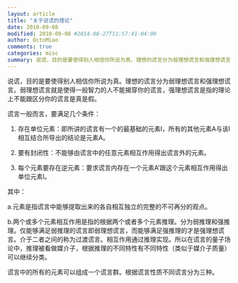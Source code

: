 ```yaml
---
layout: article
title: "关于说谎的理论"
date: 2010-09-08
modified: 2010-09-08 #2014-08-27T11:57:41-04:00
author: OctoMiao
comments: true
categories: misc
summary: 说谎，目的是要使得别人相信你所说为真。理想的谎言分为弱理想谎言和强理想谎言。弱理想谎言就是使得一般智力的人不能揭穿你的谎言，强理想谎言是指的理论上不能跟区分你的谎言是真是假。
---
```


说谎，目的是要使得别人相信你所说为真。理想的谎言分为弱理想谎言和强理想谎言。弱理想谎言就是使得一般智力的人不能揭穿你的谎言，强理想谎言是指的理论上不能跟区分你的谎言是真是假。

谎言一般而言，要满足几个条件：

1. 存在单位元素：即所讲的谎言有一个的最基础的元素I，所有的其他元素A与该I相互结合所导出的结论是元素A。

2. 要有封闭性：不能够由谎言中的任意元素相互作用得出谎言外的元素。

3. 每个元素要存在逆元素：要求谎言内存在一个元素A’跟这个元素相互作用得出单位元素I。

其中：

a.元素是指谎言中能够提取出来的各自相互独立的完整的不可再分的观点。

b.两个或多个元素相互作用是指的根据两个或者多个元素推理。分为弱推理和强推理。仅能够满足弱推理的谎言即弱理想谎言，而能够满足强推理的才是强理想谎言。介于二者之间的称为过渡谎言。相互作用通过推理实现。所以在谎言的量子场论中，推理被看做媒介子，根据推理的不同特性有不同特性（类似于媒介子质量）可以继续分类。



谎言中的所有的元素可以组成一个谎言群。根据谎言性质不同谎言分为三种。
